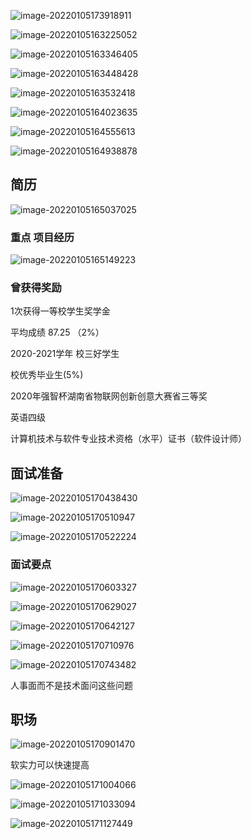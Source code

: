 ![image-20220105173918911](Day1-职业规划-photo/image-20220105173918911.png)

![image-20220105163225052](Day1-职业规划-photo/image-20220105163225052.png)

![image-20220105163346405](Day1-职业规划-photo/image-20220105163346405.png)

![image-20220105163448428](Day1-职业规划-photo/image-20220105163448428.png)

![image-20220105163532418](Day1-职业规划-photo/image-20220105163532418.png)

![image-20220105164023635](Day1-职业规划-photo/image-20220105164023635.png)

![image-20220105164555613](Day1-职业规划-photo/image-20220105164555613.png)

![image-20220105164938878](Day1-职业规划-photo/image-20220105164938878.png)

## 简历

![image-20220105165037025](Day1-职业规划-photo/image-20220105165037025.png)

### 重点 项目经历

![image-20220105165149223](Day1-职业规划-photo/image-20220105165149223.png)

### 曾获得奖励

1次获得一等校学生奖学金

平均成绩 87.25 （2%）

2020-2021学年 校三好学生

校优秀毕业生(5%)

2020年强智杯湖南省物联网创新创意大赛省三等奖

英语四级

计算机技术与软件专业技术资格（水平）证书（软件设计师）

## 面试准备



![image-20220105170438430](Day1-职业规划-photo/image-20220105170438430.png)

![image-20220105170510947](Day1-职业规划-photo/image-20220105170510947.png)

![image-20220105170522224](Day1-职业规划-photo/image-20220105170522224.png)

### 面试要点



![image-20220105170603327](Day1-职业规划-photo/image-20220105170603327.png)

![image-20220105170629027](Day1-职业规划-photo/image-20220105170629027.png)

![image-20220105170642127](Day1-职业规划-photo/image-20220105170642127.png)

![image-20220105170710976](Day1-职业规划-photo/image-20220105170710976.png)

![image-20220105170743482](Day1-职业规划-photo/image-20220105170743482.png)

人事面而不是技术面问这些问题



## 职场 

![image-20220105170901470](Day1-职业规划-photo/image-20220105170901470.png)

软实力可以快速提高

![image-20220105171004066](Day1-职业规划-photo/image-20220105171004066.png)

![image-20220105171033094](Day1-职业规划-photo/image-20220105171033094.png)

![image-20220105171127449](Day1-职业规划-photo/image-20220105171127449.png)
